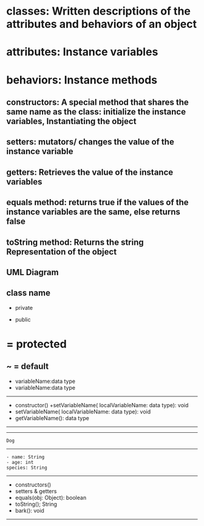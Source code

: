 # classes: Written descriptions of the attributes and behaviors of an object
# attributes: Instance variables
# behaviors: Instance methods
## constructors: A special method that shares the same name as the class: initialize the instance variables, Instantiating the object
## setters: mutators/ changes the value of the instance variable
## getters: Retrieves the value of the instance variables
## equals method: returns true if the values of the instance variables are the same, else returns false
## toString method: Returns the string Representation of the object

UML Diagram
-------------------
class name
-------------------
- private 
+ public
# = protected
~ = default
----------------------
- variableName:data type
- variableName:data type
--------------------------
+ constructor()
+setVariableName( localVariableName: data type): void
+ setVariableName( localVariableName: data type): void
+ getVariableName(): data type

---------------------------------------------------------

___________
	Dog
___________
	- name: String
	- age: int
	species: String
____________
+ constructors()
+ setters & getters
+ equals(obj: Object): boolean
+ toString(); String
+ bark(): void
______________________________










